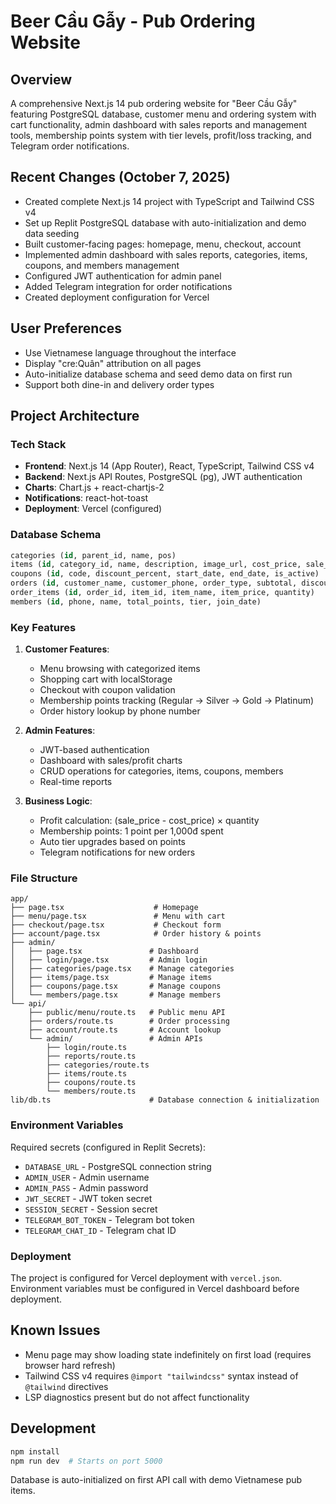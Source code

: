 # Beer Cầu Gẫy - Pub Ordering Website

## Overview
A comprehensive Next.js 14 pub ordering website for "Beer Cầu Gẫy" featuring PostgreSQL database, customer menu and ordering system with cart functionality, admin dashboard with sales reports and management tools, membership points system with tier levels, profit/loss tracking, and Telegram order notifications.

## Recent Changes (October 7, 2025)
- Created complete Next.js 14 project with TypeScript and Tailwind CSS v4
- Set up Replit PostgreSQL database with auto-initialization and demo data seeding
- Built customer-facing pages: homepage, menu, checkout, account
- Implemented admin dashboard with sales reports, categories, items, coupons, and members management
- Configured JWT authentication for admin panel
- Added Telegram integration for order notifications
- Created deployment configuration for Vercel

## User Preferences
- Use Vietnamese language throughout the interface
- Display "cre:Quân" attribution on all pages
- Auto-initialize database schema and seed demo data on first run
- Support both dine-in and delivery order types

## Project Architecture

### Tech Stack
- **Frontend**: Next.js 14 (App Router), React, TypeScript, Tailwind CSS v4
- **Backend**: Next.js API Routes, PostgreSQL (pg), JWT authentication
- **Charts**: Chart.js + react-chartjs-2
- **Notifications**: react-hot-toast
- **Deployment**: Vercel (configured)

### Database Schema
```sql
categories (id, parent_id, name, pos)
items (id, category_id, name, description, image_url, cost_price, sale_price, is_active)
coupons (id, code, discount_percent, start_date, end_date, is_active)
orders (id, customer_name, customer_phone, order_type, subtotal, discount, total, profit, coupon_id, created_at, status)
order_items (id, order_id, item_id, item_name, item_price, quantity)
members (id, phone, name, total_points, tier, join_date)
```

### Key Features
1. **Customer Features**:
   - Menu browsing with categorized items
   - Shopping cart with localStorage
   - Checkout with coupon validation
   - Membership points tracking (Regular → Silver → Gold → Platinum)
   - Order history lookup by phone number

2. **Admin Features**:
   - JWT-based authentication
   - Dashboard with sales/profit charts
   - CRUD operations for categories, items, coupons, members
   - Real-time reports

3. **Business Logic**:
   - Profit calculation: (sale_price - cost_price) × quantity
   - Membership points: 1 point per 1,000đ spent
   - Auto tier upgrades based on points
   - Telegram notifications for new orders

### File Structure
```
app/
├── page.tsx                    # Homepage
├── menu/page.tsx               # Menu with cart
├── checkout/page.tsx           # Checkout form
├── account/page.tsx            # Order history & points
├── admin/
│   ├── page.tsx               # Dashboard
│   ├── login/page.tsx         # Admin login
│   ├── categories/page.tsx    # Manage categories
│   ├── items/page.tsx         # Manage items
│   ├── coupons/page.tsx       # Manage coupons
│   └── members/page.tsx       # Manage members
└── api/
    ├── public/menu/route.ts   # Public menu API
    ├── orders/route.ts        # Order processing
    ├── account/route.ts       # Account lookup
    └── admin/                 # Admin APIs
        ├── login/route.ts
        ├── reports/route.ts
        ├── categories/route.ts
        ├── items/route.ts
        ├── coupons/route.ts
        └── members/route.ts
lib/db.ts                      # Database connection & initialization
```

### Environment Variables
Required secrets (configured in Replit Secrets):
- `DATABASE_URL` - PostgreSQL connection string
- `ADMIN_USER` - Admin username
- `ADMIN_PASS` - Admin password
- `JWT_SECRET` - JWT token secret
- `SESSION_SECRET` - Session secret
- `TELEGRAM_BOT_TOKEN` - Telegram bot token
- `TELEGRAM_CHAT_ID` - Telegram chat ID

### Deployment
The project is configured for Vercel deployment with `vercel.json`. Environment variables must be configured in Vercel dashboard before deployment.

## Known Issues
- Menu page may show loading state indefinitely on first load (requires browser hard refresh)
- Tailwind CSS v4 requires `@import "tailwindcss"` syntax instead of `@tailwind` directives
- LSP diagnostics present but do not affect functionality

## Development
```bash
npm install
npm run dev  # Starts on port 5000
```

Database is auto-initialized on first API call with demo Vietnamese pub items.
